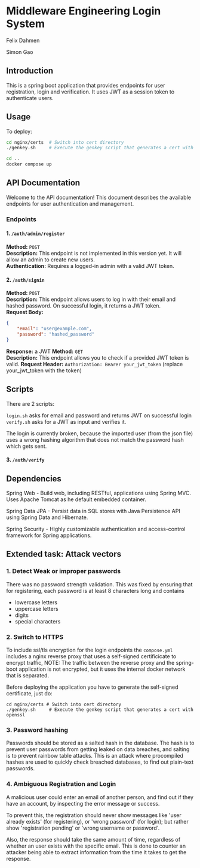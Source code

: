 # Middleware Engineering Login System

Felix Dahmen

Simon Gao

## Introduction

This is a spring boot application that provides endpoints for user registration, login and verification.
It uses JWT as a session token to authenticate users.

## Usage

To deploy: 

```bash
cd nginx/certs  # Switch into cert directory
./genkey.sh     # Execute the genkey script that generates a cert with openssl

cd ..
docker compose up
```

## API Documentation

Welcome to the API documentation! This document describes the available endpoints for user authentication and management.

### Endpoints

#### 1. `/auth/admin/register`
**Method:** `POST`  
**Description:** This endpoint is not implemented in this version yet. It will allow an admin to create new users.  
**Authentication:** Requires a logged-in admin with a valid JWT token.

#### 2. `/auth/signin`
**Method:** `POST`  
**Description:** This endpoint allows users to log in with their email and hashed password. On successful login, it returns a JWT token.  
**Request Body:**
```json
{
    "email": "user@example.com",
    "password": "hashed_password"
}
```

**Response:** a JWT 
**Method:** `GET`  
**Description:** This endpoint allows you to check if a provided JWT token is valid.
**Request Header:** `Authorization: Bearer your_jwt_token` (replace your_jwt_token with the token)

## Scripts

There are 2 scripts:

`login.sh` asks for email and password and returns JWT on successful login 
`verify.sh` asks for a JWT as input and verifies it.

The login is currently broken, because the imported user (from the json file) uses a wrong hashing algorithm 
that does not match the password hash which gets sent.

#### 3. `/auth/verify`

## Dependencies
Spring Web - Build web, including RESTful, applications using Spring MVC. Uses Apache Tomcat as
he default embedded container.

Spring Data JPA - Persist data in SQL stores with Java Persistence API using Spring Data and
Hibernate.

Spring Security - Highly customizable authentication and access-control framework for Spring applications.


## Extended task: Attack vectors

### 1. Detect Weak or improper passwords

There was no password strength validation.
This was fixed by ensuring that for registering, each password is at least 8 characters long and contains
- lowercase letters
- uppercase letters
- digits
- special characters

### 2. Switch to HTTPS

To include ssl/tls encryption for the login endpoints the `compose.yml` includes a nginx reverse proxy that uses a self-signed certificicate
to encrypt traffic, NOTE: The traffic between the reverse proxy and the spring-boot application is not encrypted, but it uses the internal docker network
that is separated.

Before deploying the application you have to generate the self-signed certificate, just do:
```console
cd nginx/certs # Switch into cert directory
./genkey.sh     # Execute the genkey script that generates a cert with openssl
```

### 3. Password hashing

Passwords should be stored as a salted hash in the database.
The hash is to prevent user passwords from getting leaked on data breaches, 
and salting is to prevent rainbow table attacks.
This is an attack where procompiled hashes are used to quickly check breached databases, 
to find out plain-text passwords.

### 4. Ambiguous Registration and Login

A malicious user could enter an email of another person, and find out if they have an account, by inspecting 
the error message or success.

To prevent this, the registration should never show messages like 'user already exists' (for registering),
or 'wrong password' (for login); but rather show 'registration pending' or 'wrong username or password'.

Also, the response should take the same amount of time, regardless of whether an user exists with the specific email.
This is done to counter an attacker being able to extract information from the time it takes to get the response.
